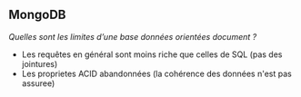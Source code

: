 ## MongoDB

*Quelles sont les limites d’une base données orientées document ?*

- Les requêtes en général sont moins riche que celles de SQL (pas des jointures)
- Les proprietes ACID abandonnées (la cohérence des données n'est pas assuree)



